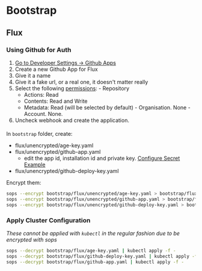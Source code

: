 # Bootstrap

## Flux

### Using Github for Auth

1. [Go to Developer Settings -> Github Apps](https://github.com/settings/apps)
2. Create a new Github App for Flux
  1. Give it a name
  2. Give it a fake url, or a real one, it doesn't matter really
  3. Select the following [permissions](https://fluxcd.io/flux/installation/bootstrap/github/#github-organization):
    - Repository
      - Actions: Read
      - Contents: Read and Write
      - Metadata: Read (will be selected by default)
    - Organisation. None
    - Account. None.
3. Uncheck webhook and create the application.

####

In `bootstrap` folder, create: 

- flux/unencrypted/age-key.yaml
- flux/unencrypted/github-app.yaml
  - edit the app id, installation id and private key. [Configure Secret Example](https://fluxcd.io/flux/components/source/gitrepositories/#configure-github-app-secret)
- flux/unencrypted/github-deploy-key.yaml

Encrypt them:

```bash
sops --encrypt bootstrap/flux/unencrypted/age-key.yaml > bootstrap/flux/age-key.yaml
sops --encrypt bootstrap/flux/unencrypted/github-app.yaml > bootstrap/flux/github-app.yaml
sops --encrypt bootstrap/flux/unencrypted/github-deploy-key.yaml > bootstrap/flux/github-deploy-key.yaml
```

### Apply Cluster Configuration

_These cannot be applied with `kubectl` in the regular fashion due to be encrypted with sops_

```sh
sops --decrypt bootstrap/flux/age-key.yaml | kubectl apply -f -
sops --decrypt bootstrap/flux/github-deploy-key.yaml | kubectl apply -f -
sops --decrypt bootstrap/flux/github-app.yaml | kubectl apply -f -
```